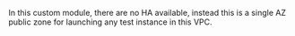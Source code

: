 In this custom module, there are no HA available, instead this is a single AZ public zone for launching any test instance in this VPC.